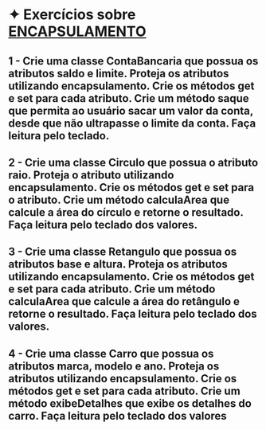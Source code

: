 # ✦ Exercícios sobre <ins>ENCAPSULAMENTO</ins>

## 1 - Crie uma classe ContaBancaria que possua os atributos saldo e limite. Proteja os atributos utilizando encapsulamento. Crie os métodos get e set para cada atributo. Crie um método saque que permita ao usuário sacar um valor da conta, desde que não ultrapasse o limite da conta. Faça leitura pelo teclado.

## 2 - Crie uma classe Circulo que possua o atributo raio. Proteja o atributo utilizando encapsulamento. Crie os métodos get e set para o atributo. Crie um método calculaArea que calcule a área do círculo e retorne o resultado. Faça leitura pelo teclado dos valores.

## 3 - Crie uma classe Retangulo que possua os atributos base e altura. Proteja os atributos utilizando encapsulamento. Crie os métodos get e set para cada atributo. Crie um método calculaArea que calcule a área do retângulo e retorne o resultado. Faça leitura pelo teclado dos valores.

## 4 - Crie uma classe Carro que possua os atributos marca, modelo e ano. Proteja os atributos utilizando encapsulamento. Crie os métodos get e set para cada atributo. Crie um método exibeDetalhes que exibe os detalhes do carro. Faça leitura pelo teclado dos valores

